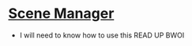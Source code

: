 # [Scene Manager](https://docs.unity3d.com/ScriptReference/SceneManagement.SceneManager.html)

- I will need to know how to use this READ UP BWOI
